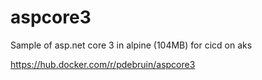 # aspcore3

Sample of asp.net core 3 in alpine (104MB) for cicd on aks

https://hub.docker.com/r/pdebruin/aspcore3

